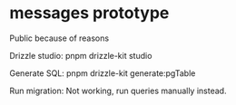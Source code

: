 # messages prototype

Public because of reasons

Drizzle studio:
pnpm drizzle-kit studio

Generate SQL:
pnpm drizzle-kit generate:pgTable

Run migration:
Not working, run queries manually instead.
